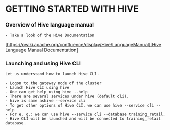 # GETTING STARTED WITH HIVE

### Overview of Hive language manual
````text
- Take a look of the Hive Documentation
````

[https://cwiki.apache.org/confluence/display/Hive/LanguageManual][Hive Language Manual Documentation]

[Hive Language Manual Documentation]: https://cwiki.apache.org/confluence/display/Hive/LanguageManual

### Launching and using Hive CLI
````text
Let us understand how to launch Hive CLI.

- Logon to the gateway node of the cluster
- Launch Hive CLI using hive
- One can get help using hive --help
- There are several services under hive (default cli).
- hive is same ashive --service cli
- To get other options of Hive CLI, we can use hive --service cli --help
- For e. g.: we can use hive --service cli --database training_retail.
- Hive CLI will be launched and will be connected to training_retail database.
````

